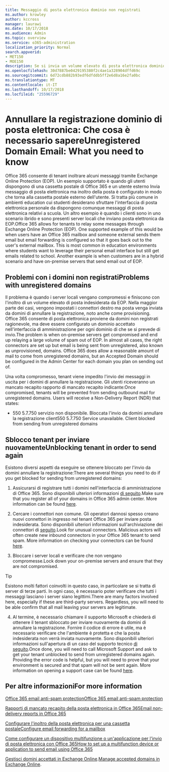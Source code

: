 ```yaml
---
title: Messaggio di posta elettronica dominio non registrati
ms.author: krowley
author: kccross
manager: laurawi
ms.date: 10/17/2018
ms.audience: Admin
ms.topic: overview
ms.service: o365-administration
localization_priority: Normal
search.appverid:
- MET150
- MOE150
description: Se si invia un volume elevato di posta elettronica dominio annullare la registrazione, si corre il rischio della posta elettronica Guida bloccato. In questo articolo per ulteriori informazioni.
ms.openlocfilehash: 30d7887be0429195380f2c4ae1a328904dffd69c
ms.sourcegitcommit: 6d72cdb882b93edf6dfddb5ff2e6d8a16e2fa0bc
ms.translationtype: MT
ms.contentlocale: it-IT
ms.lasthandoff: 10/17/2018
ms.locfileid: "25596729"
---
```

# <a name="unregistered-domain-email-what-you-need-to-know"></a><span data-ttu-id="1a416-104">Annullare la registrazione dominio di posta elettronica: Che cosa è necessario sapere</span><span class="sxs-lookup"><span data-stu-id="1a416-104">Unregistered Domain Email: What you need to know</span></span>

<span data-ttu-id="1a416-p102">Office 365 consente di tenant inoltrare alcuni messaggi tramite Exchange Online Protection (EOP). Un esempio supportato è quando gli utenti dispongono di una cassetta postale di Office 365 e un utente esterno Invia messaggio di posta elettronica ma inoltro della posta è configurato in modo che torna alla cassetta postale esterno dell'utente. Si tratta più comune in ambienti education cui studenti desiderano sfruttare l'interfaccia di posta elettronica personale da dispongono comunque messaggi di posta elettronica relativi a scuola. Un altro esempio è quando i clienti sono in uno scenario ibrido e sono presenti server locali che inviano posta elettronica da EOP.</span><span class="sxs-lookup"><span data-stu-id="1a416-p102">Office 365 allows for tenants to relay some messages through Exchange Online Protection (EOP). One supported example of this would be when users have an Office 365 mailbox and someone external sends them email but email forwarding is configured so that it goes back out to the user's external mailbox. This is most common in education environments where students want to leverage their personal email interface but still get emails related to school. Another example is when customers are in a hybrid scenario and have on-premise servers that send email out of EOP.</span></span>

## <a name="problems-with-unregistered-domains"></a><span data-ttu-id="1a416-109">Problemi con i domini non registrati</span><span class="sxs-lookup"><span data-stu-id="1a416-109">Problems with unregistered domains</span></span>

<span data-ttu-id="1a416-p103">Il problema è quando i server locali vengano compromessi e finiscono con l'inoltro di un volume elevato di posta indesiderata da EOP. Nella maggior parte dei casi, vengono impostati i connettori destro ma posta venga inviata da domini di annullare la registrazione, noto anche come provisioning. Office 365 consente di posta elettronica proviene da domini non registrati ragionevole, ma deve essere configurato un dominio accettato nell'interfaccia di amministrazione per ogni dominio di che se si prevede di invio.</span><span class="sxs-lookup"><span data-stu-id="1a416-p103">The problem is when on-premise servers get compromised and end up relaying a large volume of spam out of EOP. In almost all cases, the right connectors are set up but email is being sent from unregistered, also known as unprovisioned, domains. Office 365 does allow a reasonable amount of mail to come from unregistered domains, but an Accepted Domain should be configured in the Admin Center for each domain you plan on sending out of.</span></span>

<span data-ttu-id="1a416-p104">Una volta compromesso, tenant viene impedito l'invio dei messaggi in uscita per i domini di annullare la registrazione. Gli utenti riceveranno un mancato recapito rapporto di mancato recapito indicante:</span><span class="sxs-lookup"><span data-stu-id="1a416-p104">Once compromised, tenants will be prevented from sending outbound mail for unregistered domains. Users will receive a Non-Delivery Report (NDR) that states:</span></span>

- <span data-ttu-id="1a416-p105">550 5.7.750 servizio non disponibile. Bloccata l'invio da domini annullare la registrazione client</span><span class="sxs-lookup"><span data-stu-id="1a416-p105">550 5.7.750 Service unavailable. Client blocked from sending from unregistered domains</span></span>

## <a name="unblocking-tenant-in-order-to-send-again"></a><span data-ttu-id="1a416-117">Sblocco tenant per inviare nuovamente</span><span class="sxs-lookup"><span data-stu-id="1a416-117">Unblocking tenant in order to send again</span></span>

<span data-ttu-id="1a416-118">Esistono diversi aspetti da eseguire se ottenere bloccato per l'invio da domini annullare la registrazione:</span><span class="sxs-lookup"><span data-stu-id="1a416-118">There are several things you need to do if you get blocked for sending from unregistered domains:</span></span>

1. <span data-ttu-id="1a416-p106">Assicurarsi di registrare tutti i domini nell'interfaccia di amministrazione di Office 365. Sono disponibili ulteriori informazioni [di seguito](https://docs.microsoft.com/en-us/exchange/mail-flow-best-practices/manage-accepted-domains/manage-accepted-domains).</span><span class="sxs-lookup"><span data-stu-id="1a416-p106">Make sure that you register all of your domains in Office 365 admin center. More information can be found [here](https://docs.microsoft.com/en-us/exchange/mail-flow-best-practices/manage-accepted-domains/manage-accepted-domains).</span></span>

2. <span data-ttu-id="1a416-p107">Cercare i connettori non comune. Gli operatori dannosi spesso creano nuovi connettori in ingresso nel tenant Office 365 per inviare posta indesiderata. Sono disponibili ulteriori informazioni sull'archiviazione dei connettori di [seguito](https://docs.microsoft.com/en-us/powershell/module/exchange/mail-flow/get-inboundconnector?view=exchange-ps).</span><span class="sxs-lookup"><span data-stu-id="1a416-p107">Look for unusual connectors. Malicious actors will often create new inbound connectors in your Office 365 tenant to send spam. More information on checking your connectors can be found [here](https://docs.microsoft.com/en-us/powershell/module/exchange/mail-flow/get-inboundconnector?view=exchange-ps).</span></span> 

3. <span data-ttu-id="1a416-124">Bloccare i server locali e verificare che non vengano compromesse.</span><span class="sxs-lookup"><span data-stu-id="1a416-124">Lock down your on-premise servers and ensure that they are not compromised.</span></span>

> [!TIP]
> <span data-ttu-id="1a416-p108">Esistono molti fattori coinvolti in questo caso, in particolare se si tratta di server di terze parti. In ogni caso, è necessario poter verificare che tutti i messaggi lasciano i server siano legittimi.</span><span class="sxs-lookup"><span data-stu-id="1a416-p108">There are many factors involved here, especially if these are third-party servers. Regardless, you will need to be able confirm that  all mail leaving your servers are legitimate.</span></span>

4. <span data-ttu-id="1a416-p109">Al termine, è necessario chiamare il supporto Microsoft e chiederà di ottenere il tenant sbloccato per inviare nuovamente da domini di annullare la registrazione.  Fornire il codice di errore è utile, ma è necessario verificare che l'ambiente è protetta e che la posta indesiderata non verrà inviata nuovamente. Sono disponibili ulteriori informazioni sull'apertura di un caso del supporto tecnico [di seguito](https://support.office.com/en-us/article/Contact-support-for-business-products-Admin-Help-32a17ca7-6fa0-4870-8a8d-e25ba4ccfd4b#ID0EAADAAA=online).</span><span class="sxs-lookup"><span data-stu-id="1a416-p109">Once done, you will need to call Microsoft Support and ask to get your tenant unblocked to send from unregistered domains again.  Providing the error code is helpful, but you will need to prove that your environment is secured and that spam will not be sent again. More information on opening a support case can be found [here](https://support.office.com/en-us/article/Contact-support-for-business-products-Admin-Help-32a17ca7-6fa0-4870-8a8d-e25ba4ccfd4b#ID0EAADAAA=online).</span></span>
  
## <a name="for-more-information"></a><span data-ttu-id="1a416-130">Per altre informazioni</span><span class="sxs-lookup"><span data-stu-id="1a416-130">For more information</span></span>

[<span data-ttu-id="1a416-131">Office 365 email anti-spam protection</span><span class="sxs-lookup"><span data-stu-id="1a416-131">Office 365 email anti-spam protection</span></span>](anti-spam-protection.md)

[<span data-ttu-id="1a416-132">Rapporti di mancato recapito della posta elettronica in Office 365</span><span class="sxs-lookup"><span data-stu-id="1a416-132">Email non-delivery reports in Office 365</span></span>](https://support.office.com/article/email-non-delivery-reports-in-office-365-51daa6b9-2e35-49c4-a0c9-df85bf8533c3)

[<span data-ttu-id="1a416-133">Configurare l'inoltro della posta elettronica per una cassetta postale</span><span class="sxs-lookup"><span data-stu-id="1a416-133">Configure email forwarding for a mailbox</span></span>](https://docs.microsoft.com/en-us/exchange/recipients-in-exchange-online/manage-user-mailboxes/configure-email-forwarding)

[<span data-ttu-id="1a416-134">Come configurare un dispositivo multifunzione o un'applicazione per l'invio di posta elettronica con Office 365</span><span class="sxs-lookup"><span data-stu-id="1a416-134">How to set up a multifunction device or application to send email using Office 365</span></span>](https://support.office.com/en-us/article/How-to-set-up-a-multifunction-device-or-application-to-send-email-using-Office-365-69f58e99-c550-4274-ad18-c805d654b4c4)

<span data-ttu-id="1a416-135">[Gestisci domini accettati in Exchange Online](https://docs.microsoft.com/en-us/exchange/mail-flow-best-practices/manage-accepted-domains/manage-accepted-domains).</span><span class="sxs-lookup"><span data-stu-id="1a416-135">[Manage accepted domains in Exchange Online](https://docs.microsoft.com/en-us/exchange/mail-flow-best-practices/manage-accepted-domains/manage-accepted-domains).</span></span>
